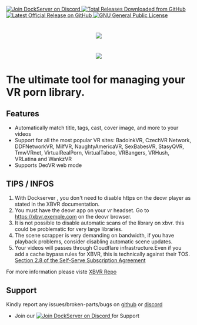 <p align="left">
    <a href="https://discord.gg/FYSvu83caM">
        <img src="https://discord.com/api/guilds/830478558995415100/widget.png?label=Discord%20Server&logo=discord" alt="Join DockServer on Discord">
    </a>
        <a href="https://github.com/dockserver/dockserver/releases">
        <img src="https://img.shields.io/github/downloads/dockserver/dockserver/total?label=Total%20Downloads&logo=github" alt="Total Releases Downloaded from GitHub">
    </a>
    <a href="https://github.com/dockserver/dockserver/releases/latest">
        <img src="https://img.shields.io/github/v/release/dockserver/dockserver?include_prereleases&label=Latest%20Release&logo=github" alt="Latest Official Release on GitHub">
    </a>
    <a href="https://github.com/dockserver/dockserver/blob/master/LICENSE">
        <img src="https://img.shields.io/github/license/dockserver/dockserver?label=License&logo=gnu" alt="GNU General Public License">
    </a>
</p>
<h1 align="center">
<img src="https://i.imgur.com/T2UvcHc.png">
<h1>
<h1 align="center">
<img src="https://i.imgur.com/Q3UdJhV.jpg">
<h1>

The ultimate tool for managing your VR porn library.

## Features

- Automatically match title, tags, cast, cover image, and more to your videos
- Support for all the most popular VR sites: BadoinkVR, CzechVR Network, DDFNetworkVR, MilfVR, NaughtyAmericaVR, SexBabesVR, StasyQVR, TmwVRnet, VirtualRealPorn, VirtualTaboo, VRBangers, VRHush, VRLatina and WankzVR
- Supports DeoVR web mode

## TIPS / INFOS
1. With Dockserver , you don't need to disable https on the deovr player as stated in the XBVR documentation.
1. You must have the deovr app on your vr headset. Go to <https://xbvr.exemple.com> on the deovr browser.
1. It is not possible to disable automatic scans of the library on xbvr. this could be problematic for very large libraries. 
1. The scene scrapper  is very demanding on bandwidth, if you have playback problems, consider disabling automatic scene updates.
1. Your videos will passes through Cloudflare infrastructure.Even if you add a cache bypass rules for XBVR, this is technically against their TOS. 
   [Section 2.8 of the Self-Serve Subscription Agreement](https://www.cloudflare.com/terms/)


For more information please viste [XBVR Repo](https://github.com/xbapps/xbvr)

## Support

Kindly report any issues/broken-parts/bugs on [github](https://github.com/dockserver/dockserver/issues) or [discord](https://discord.gg/A7h7bKBCVa)

- Join our <a href="https://discord.gg/FYSvu83caM">
  <img src="https://discord.com/api/guilds/830478558995415100/widget.png?label=Discord%20Server&logo=discord" alt="Join DockServer on Discord">
  </a> for Support
